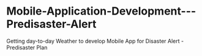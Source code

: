 # Mobile-Application-Development---Predisaster-Alert
Getting day-to-day Weather to develop Mobile App for Disaster Alert - Predisaster Plan
